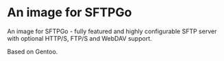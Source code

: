 # An image for SFTPGo

An image for SFTPGo - fully featured and highly configurable SFTP server with optional HTTP/S, FTP/S and WebDAV support.

Based on Gentoo.
